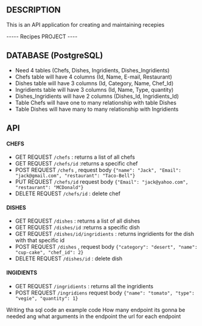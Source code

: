 ## DESCRIPTION
 This is an API application for creating and maintaining recepies


   ----- Recipes PROJECT ----
## DATABASE (PostgreSQL)
- Need 4 tables (Chefs, Dishes, Ingridients, Dishes_Ingridients)
- Chefs table will have 4 columns (Id, Name, E-mail, Restaurant)
- Dishes table will have 3 columns (Id, Category, Name, Chef_Id)
- Ingridients table will have 3 columns (Id, Name, Type, quantity)
- Dishes_Ingridients will have 2 columns (Dishes_Id, Ingridients_Id)
- Table Chefs will have one to many relationship with table Dishes
- Table Dishes will have many to many relationship with Ingridients

## API


#### CHEFS
- GET REQUEST `/chefs` : returns a list of all chefs
- GET REQUEST `/chefs/id` :returns a specific chef
- POST REQUEST `/chefs` , request body `{"name": "Jack", "Email": "jack@gmail.com", "restaurant": "Taco-Bell"}`
- PUT REQUEST `/chefs/id` request body `{"Email": "jack@yahoo.com", "restaurant": "MCDonald"}`
- DELETE REQUEST `/chefs/id` : delete chef


#### DISHES
- GET REQUEST `/dishes` : returns a list of all dishes
- GET REQUEST `/dishes/id` :returns a specific dish
- GET REQUEST `/dishes/id/ingridients` : returns ingridients for the dish with that specific id
- POST REQUEST `/dishes` , request body `{"category": "desert", "name": "cup-cake", "chef_id": 2}`
- DELETE REQUEST `/dishes/id` : delete dish

#### INGIDIENTS
- GET REQUEST `/ingridients` : returns all the ingridients
- POST REQUEST `/ingridiens` request body `{"name": "tomato", "type": "vegie", "quantity": 1}`


Writing tha sql code an example code
How many endpoint its gonna be needed ang what arguments in the endpoint the url for each endpoint
